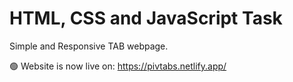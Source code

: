 # HTML, CSS and JavaScript Task
Simple and Responsive TAB webpage.


🟢 Website is now live on: https://pivtabs.netlify.app/
